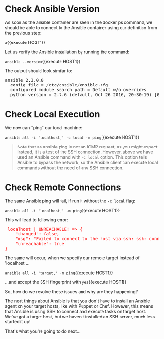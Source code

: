 # Check Ansible Version

As soon as the ansible container are seen in the docker ps command, we should be able to connect to the Ansible container using our definition from the previous step:

`a`{{execute HOST1}}

Let us verify the Ansible installation by running the command:

`ansible --version`{{execute HOST1}}

The output should look similar to:
<pre>
ansible 2.3.0.0
  config file = /etc/ansible/ansible.cfg
  configured module search path = Default w/o overrides
  python version = 2.7.6 (default, Oct 26 2016, 20:30:19) [GCC 4.8.4]
</pre>

# Check Local Execution

We now can "ping" our local machine:

`ansible all -i 'localhost,' -c local -m ping`{{execute HOST1}}

> Note that an ansible ping is not an ICMP request, as you might expect. Instead, it is a test of the SSH connection. However, above we have used an Ansible command with `-c local` option. This option tells Ansible to bypass the network, so the Ansible client can execute local commands without the need of any SSH connection.

# Check Remote Connections
The same Ansible ping will fail, if run it without the `-c local` flag:

`ansible all -i 'localhost,' -m ping`{{execute HOST1}}

This will lead to following error:

<pre style="color: red"> localhost | UNREACHABLE! => {
    "changed": false,
    "msg": "Failed to connect to the host via ssh: ssh: connect to host localhost port 22: Connection refused\r\n",
    "unreachable": true
}
</pre>

The same will occur, when we specify our remote target instead of 'localhost ...

`ansible all -i 'target,' -m ping`{{execute HOST1}}

...and accept the SSH fingerprint with `yes`{{execute HOST1}}

So, how do we resolve these issues and why are they happening?

The neat things about Ansible is that you don't have to install an Ansible agent on your target hosts, like with Puppet or Chef. However, this means that Ansible is using SSH to connect and execute tasks on target host. We've got a target host, but we haven't installed an SSH server, much less started it up!

That's what you're going to do next...
